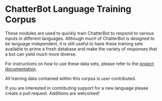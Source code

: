 # ChatterBot Language Training Corpus

These modules are used to quickly train ChatterBot to respond to various inputs in different languages.
Although much of ChatterBot is designed to be language independent, it is still useful to have these
training sets available to prime a fresh database and make the variety of responses that a bot can yield
much more diverse.

For instructions on how to use these data sets, please refer to the [project documentation](https://github.com/gunthercox/ChatterBot/wiki/Training).

All training data contained within this corpus is user contributed.

If you are interested in contributing support for a new language please create a pull request. Additions are welcomed!
